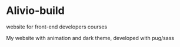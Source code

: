 # Alivio-build
website for front-end developers courses

My website with animation and dark theme, developed with pug/sass
